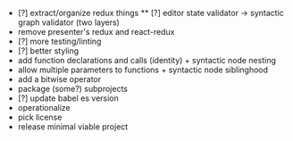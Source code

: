 * [?] extract/organize redux things
** [?] editor state validator -> syntactic graph validator (two layers)
* remove presenter's redux and react-redux
* [?] more testing/linting
* [?] better styling
* add function declarations and calls (identity) + syntactic node nesting
* allow multiple parameters to functions + syntactic node siblinghood
* add a bitwise operator
* package (some?) subprojects
* [?] update babel es version
* operationalize
* pick license
* release minimal viable project
